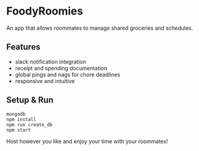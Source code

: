 # FoodyRoomies
 An app that allows roommates to manage shared groceries and schedules.

## Features
 - slack notification integration
 - receipt and spending documentation
 - global pings and nags for chore deadlines
 - responsive and intuitive

## Setup & Run
```
mongodb
npm install
npm run create_db
npm start
```
Host however you like and enjoy your time with your roommates!
